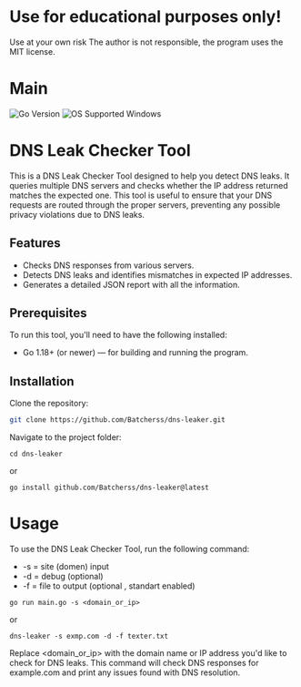 # Use for educational purposes only!
Use at your own risk
The author is not responsible, the program uses the MIT license.

# Main

![Go Version](https://img.shields.io/badge/Go-%3E%3D%201.18-blue)
![OS Supported Windows](https://img.shields.io/badge/OS-Supported%20Windows-lightgray)

# DNS Leak Checker Tool

This is a DNS Leak Checker Tool designed to help you detect DNS leaks. It queries multiple DNS servers and checks whether the IP address returned matches the expected one. This tool is useful to ensure that your DNS requests are routed through the proper servers, preventing any possible privacy violations due to DNS leaks.

## Features

- Checks DNS responses from various servers.
- Detects DNS leaks and identifies mismatches in expected IP addresses.
- Generates a detailed JSON report with all the information.

## Prerequisites

To run this tool, you'll need to have the following installed:

- Go 1.18+ (or newer) — for building and running the program.

## Installation
Clone the repository:

```bash
git clone https://github.com/Batcherss/dns-leaker.git
```
Navigate to the project folder:
```
cd dns-leaker
```
or
```
go install github.com/Batcherss/dns-leaker@latest
```
# Usage
To use the DNS Leak Checker Tool, run the following command:
- -s = site (domen) input
- -d = debug (optional)
- -f = file to output (optional , standart enabled)
```
go run main.go -s <domain_or_ip>
```
or
```
dns-leaker -s exmp.com -d -f texter.txt
```
Replace <domain_or_ip> with the domain name or IP address you'd like to check for DNS leaks.
This command will check DNS responses for example.com and print any issues found with DNS resolution.
